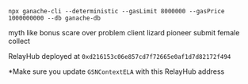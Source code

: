
`npx ganache-cli --deterministic --gasLimit 8000000 --gasPrice 1000000000 --db ganache-db`

myth like bonus scare over problem client lizard pioneer submit female collect

RelayHub deployed at `0xd216153c06e857cd7f72665e0af1d7d82172f494`

*Make sure you update `GSNContextELA` with this RelayHub address
